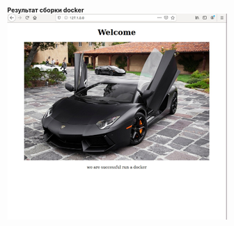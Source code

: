 **Результат сборки docker**  
![Картинка](https://raw.githubusercontent.com/stobox07/labs-OS/master/Docker/screenshot.jpg)
